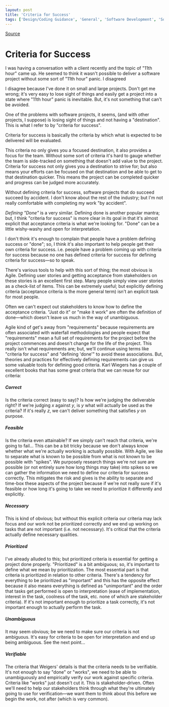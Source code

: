 ```yaml
---
layout: post
title: 'Criteria for Success'
tags: ['Design/Coding Guidance', 'General', 'Software Development', 'Software Development Guidance', 'Visual Studio 2010 Best Practices', 'msmvps']
---
```

[Source](http://blogs.msmvps.com/peterritchie/2011/05/07/criteria-for-success/ "Permalink to Criteria for Success")

# Criteria for Success

I was having a conversation with a client recently and the topic of "11th hour" came up. He seemed to think it wasn't possible to deliver a software project without some sort of "11th hour" panic. I disagreed

I disagree because I've done it on small and large projects. Don't get me wrong; it's very easy to lose sight of things and easily get a project into a state where "11th hour" panic is inevitable. But, it's not something that can't be avoided.

One of the problems with software projects, it seems, (and with other projects, I suppose) is losing sight of things and not having a "destination". This is what I refer to by "criteria for success".

Criteria for success is basically the criteria by which what is expected to be delivered will be evaluated.

This criteria no only gives you a focused destination, it also provides a focus for the team. Without some sort of criteria it's hard to gauge whether the team is side-tracked on something that doesn't add value to the project. Criteria for success not only gives you a destination to strive for; but also means your efforts can be focused on that destination and be able to get to that destination quicker. This means the project can be completed quicker and progress can be judged more accurately.

Without defining criteria for success, software projects that do succeed succeed by accident. I don't know about the rest of the industry; but I'm not really comfortable with completing my work "by accident".

_Defining "Done"_ is a very similar. Defining done is another popular mantra; but, I think "criteria for success" is more clear in its goal in that it's almost explicit that acceptance criteria is what we're looking for. "Done" can be a little wishy-washy and open for interpretation.

I don't think it's enough to complain that people have a problem defining success or "done"; so, I think it's also important to help people get their own criteria for success. i.e. people have a problem coming up with criteria for success because no one has defined criteria for success for defining criteria for success—so to speak.

There's various tools to help with this sort of thing; the most obvious is Agile. Defining user stories and getting acceptance from stakeholders on these stories is an excellent first step. Many people simply view user stories as a check-list of items. This can be extremely useful; but explicitly defining criteria (acceptance criteria is the more general term) isn't an explicit task for most people.

Often we can't expect out stakeholders to know how to define the acceptance criteria. "Just do it" or "make it work" are often the definition of done—which doesn't leave us much in the way of unambiguous. 

Agile kind of get's away from "requirements" because requirements are often associated with waterfall methodologies and people expect that "requirements" mean a full set of requirements for the project before the project commences and doesn't change for the life of the project. This really isn't what requirements are; but, we'll continue using terms like "criteria for success" and "defining 'done'" to avoid these associations. But, theories and practices for effectively defining requirements can give us some valuable tools for defining good criteria. Karl Wiegers has a couple of excellent books that has some great criteria that we can reuse for our criteria:

##### Correct

Is the criteria correct (easy to say)? Is how we're judging the deliverable right? If we're judging _x_ against _y_, is _y_ what will actually be used as the criteria? If it's really _z_, we can't deliver something that satisfies _y_ on purpose.

##### Feasible

Is the criteria even attainable? If we simply can't reach that criteria, we're going to fail… This can be a bit tricky because we don't always know whether what we're actually working is actually possible. With Agile, we like to separate what is known to be possible from what is not known to be possible with "spikes". We purposely research things we're not sure are possible (or not entirely sure how long things may take) into spikes so we can gather the information we need to define our criteria for success correctly. This mitigates the risk and gives is the ability to separate and time-box these aspects of the project because if we're not really sure if it's feasible or how long it's going to take we need to prioritize it differently and explicitly.

##### Necessary

This is kind of obvious; but without this explicit criteria our criteria may lack focus and our work not be prioritized correctly and we end up working on tasks that are not important (i.e. not necessary). It's critical that the criteria actually define necessary qualities.

##### Prioritized

I've already alluded to this; but prioritized criteria is essential for getting a project done properly. "Prioritized" is a bit ambiguous; so, it's important to define what we mean by prioritization. The most essential part is that criteria is prioritized in relation to other criteria. There's a tendency for everything to be prioritized as "important" and this has the opposite effect because it also means everything is defined as "unimportant" and the order that tasks get performed is open to interpretation (ease of implementation, interest in the task, coolness of the task, etc. none of which are stakeholder criteria). If it's not important enough to prioritize a task correctly, it's not important enough to actually perform the task.

##### Unambiguous

It may seem obvious; be we need to make sure our criteria is not ambiguous. It's easy for criteria to be open for interpretation and end up being ambiguous. See the next point…

##### Verifiable

The criteria that Weigers' details is that the criteria needs to be verifiable. It's not enough to say "done" or "works", we need to be able to unambiguously and empirically verify our work against specific criteria. Criteria like "works" just doesn't cut it. This is stakeholder-driven. Often we'll need to help our stakeholders think through what they're ultimately going to use for verification—we want them to think about this before we begin the work, not after (which is very common).


